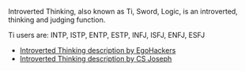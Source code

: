 Introverted Thinking, also known as Ti, Sword, Logic, is an introverted, thinking and judging function.

Ti users are: INTP, ISTP, ENTP, ESTP, INFJ, ISFJ, ENFJ, ESFJ

- [Introverted Thinking description by EgoHackers](https://youtu.be/OPom6mqKtNM?si=p3TTkk6pGaY7uANg)
- [Introverted Thinking description by CS Joseph](https://youtu.be/dYi01S21wU8?si=_Ook5oUnWIQXxb2S)